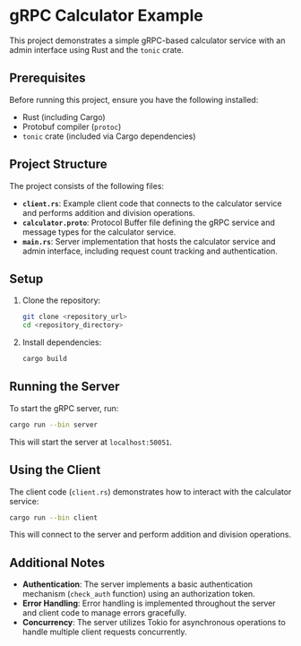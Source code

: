 # gRPC Calculator Example

This project demonstrates a simple gRPC-based calculator service with an admin interface using Rust and the `tonic` crate.

## Prerequisites

Before running this project, ensure you have the following installed:

- Rust (including Cargo)
- Protobuf compiler (`protoc`)
- `tonic` crate (included via Cargo dependencies)

## Project Structure

The project consists of the following files:

- **`client.rs`**: Example client code that connects to the calculator service and performs addition and division operations.
- **`calculator.proto`**: Protocol Buffer file defining the gRPC service and message types for the calculator service.
- **`main.rs`**: Server implementation that hosts the calculator service and admin interface, including request count tracking and authentication.

## Setup

1. Clone the repository:

   ```bash
   git clone <repository_url>
   cd <repository_directory>
   ```

2. Install dependencies:

   ```bash
   cargo build
   ```

## Running the Server

To start the gRPC server, run:

```bash
cargo run --bin server
```

This will start the server at `localhost:50051`.

## Using the Client

The client code (`client.rs`) demonstrates how to interact with the calculator service:

```bash
cargo run --bin client
```

This will connect to the server and perform addition and division operations.

## Additional Notes

- **Authentication**: The server implements a basic authentication mechanism (`check_auth` function) using an authorization token.
- **Error Handling**: Error handling is implemented throughout the server and client code to manage errors gracefully.
- **Concurrency**: The server utilizes Tokio for asynchronous operations to handle multiple client requests concurrently.